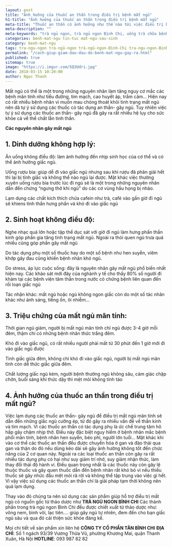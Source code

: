 ```yaml
---
layout: post
title: "Ảnh hưởng của thuốc an thần trong điều trị bệnh mất ngủ"
h1-title: "Ảnh hưởng của thuốc an thần trong điều trị bệnh mất ngủ"
meta-title: "Thuốc an thần có ảnh hưởng như thế nào tới việc điều trị bệnh mất ngủ"
meta-description: ""
meta-keywords: "trà ngủ ngon, trà ngủ ngon Bình Chi, uống trà chữa bệnh mất ngủ, thuốc an thần"
categories: benh-mat-ngu tin-tuc mat-ngu-sau-sinh
category: benh-mat-ngu
tags: tra-ngu-ngon trà-ngủ-ngon trà-ngủ-ngon-Bình-Chi tra-ngu-ngon-Binh-Chi thoi-quen-xau
permalink: "/cach-giup-giam-dau-dau-do-benh-mat-ngu-gay-ra.html"
published: true
sitemap: true
image: "https://i.imgur.com/5Q3Udri.jpg"
date: 2018-03-15 10:20:00
author: Ngọc Thanh
---
```


Mất ngủ có thể là một trong những nguyên nhân làm tăng nguy cơ mắc các bệnh mãn tính như tiểu đường, tim mạch, cao huyết áp, trầm cảm… Hiện nay có rất nhiều bệnh nhân vì muốn mau chóng thoát khỏi tình trạng mất ngủ nên dã tự ý sử dụng các thuốc có tác dụng an thần- gây ngủ. Tuy nhiên việc tự ý sử dụng các thuốc an thần- gây ngủ đã gây ra rất nhiều hệ lụy cho sức khỏe cả về thể chất lẫn tinh thần.

**Các nguyên nhân gây mất ngủ**

## 1. Dinh dưỡng không hợp lý:

Ăn uống không điều độ: làm ảnh hưởng đến nhịp sinh học của cơ thể và có thể ảnh hưởng giấc ngủ.

Uống rượu bia: giúp dễ đi vào giấc ngủ nhưng sau khi rượu đã phân giải hết thì lại bị tỉnh giấc và không thể nào ngủ lại được. Mặt khác việc thường xuyên uống rượu bia trước lúc đi ngủ sẽ là một trong những nguyên nhân dẫn đến chứng “ngưng thở khi ngủ” do các cơ vùng hầu họng bị nhão.

Lạm dụng các chất kích thích chứa cafein như trà, café vào gần giờ đi ngủ sẽ khiens tinh thần hưng phấn và khó đi vào giấc ngủ

## 2. Sinh hoạt không điều độ: 

Nghe nhạc quá lớn hoặc tập thể dục sát với giờ đi ngủ làm hưng phấn thần kinh góp phần gia tăng tình trạng mất ngủ. Ngoài ra thói quen ngủ trưa quá nhiều cũng góp phần gây mất ngủ

Do tác dụng phụ một số thuốc hay do một số bệnh như hen suyễn, viêm khớp gây đau cũng khiến bệnh nhân khó ngủ.

Do stress, áp lực cuộc sống: đây là nguyên nhân gây mất ngủ phổ biến nhất hiện nay. Các khảo sát mới đây của nghành y tế cho thấy 80% số người đi khám tại các bệnh viện tâm thần trong nước có chứng bệnh liên quan đến rối loạn giấc ngủ

Tác nhận khác: mất ngủ hoặc ngủ không ngon giấc còn do một số tác nhân khác như ánh sáng, tiếng ồn, ôi nhiễm…

## 3. Triệu chứng của mất ngủ mãn tính:

Thời gian ngủ giảm, người bị mất ngủ mãn tính chỉ ngủ được 3-4 giờ mỗi đêm, thậm chí có những bệnh nhân thức trắng đêm.

Khó đi vào giấc ngủ, có rất nhiều người phải mất từ 30 phút đến 1 giờ mới đi vào giấc ngủ được

Tỉnh giấc giữa đêm, không chỉ khó đi vào giấc ngủ, người bị mất ngủ mãn tính còn dễ thức giấc giữa đêm.

Chất lượng giấc ngủ kém, người bệnh thường ngủ không sâu, cảm giác chập chờn, buổi sáng khi thức dậy thì mệt mỏi không tỉnh táo

## 4. Ảnh hưởng của thuốc an thần trong điều trị mất ngủ?

Việc lạm dụng các thuốc an thần- gây ngủ để điều trị mất ngủ mãn tính sẽ dẫn đến những giấc ngủ cưỡng ép, từ đó gây ra nhiều vấn đề về thần kinh và tim mạch. Vì các thuốc an thần có tác dụng phụ là ức chế trung tâm hô hấp gây chậm nhịp thở. Điều này đặc biệt nguy hiểm ở bệnh nhân mắc bệnh phổi mãn tính, bệnh nhân hen suyễn, béo phì, người lớn tuổi… Mặt khác khi vào cơ thể các thuốc an thần đều được chuyển hóa ở gan và đào thải qua gan và thận do đó nếu dùng kéo dài sẽ gây ảnh hưởng không tốt đến chức năng của 2 cơ quan này. 
Ngoài ra các loại thuốc an thần còn gây ra rất nhiều tác dụng phụ có hại như suy giảm trí nhớ, suy giảm nhận thức, làm thay đổi thái độ hành vi. Điều quan trọng nhất là các thuốc này còn gây lệ thuộc thuốc và gây quen thuốc dẫn đến bệnh nhân rất khó bỏ vì nếu thiều thuốc sẽ gây nhức đầu mệt mỏi rã rời và không thể tập trung vào việc gì hết. Vì vậy việc sử dụng các thuốc an thần chỉ là giải pháp tạm thời không nên quá lạm dụng.

Thay vào đó chúng ta nên sử dụng các sản phẩm giúp hỗ trợ điều trị mất ngủ có nguồn gốc từ thảo dược như **TRÀ NGỦ NGON BÌNH CHI**
Các thành phần trong trà ngủ ngon Bình Chi đều được chiết xuất từ thảo dược như: vông nem, bình vôi, lạc tiên.... giúp gây ngủ tự nhiên, đem đến cho bạn giấc ngủ sâu và qua đó cải thiện sức khỏe đáng kể.

Mọi chi tiết về sản phẩm xin liên hệ
**CÔNG TY CỔ PHẦN TÂN BÌNH CHI**
**ĐỊA CHỈ**: 
Số 1 ngách 93/39 Vương Thừa Vũ, phường Khương Mai, quận Thanh Xuân, Hà Nội
**HOTLINE**: 093 987 82 82
